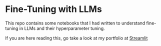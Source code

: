 # Fine-Tuning with LLMs
This repo contains some notebooks that I had written to understand fine-tuning in LLMs and their hyperparameter tuning.


If you are here reading this, go take a look at my portfolio at [Streamlit](https://haripriya-rajendran-portfolio.streamlit.app/)
